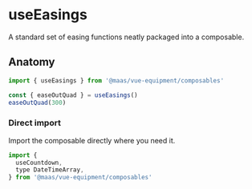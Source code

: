# useEasings

A standard set of easing functions neatly packaged into a composable.

<component-preview src="./demo/DefaultDemo.vue" />

<!--@include: @/apps/docs/src/content/snippets/overview.md-->

## Anatomy

```js
import { useEasings } from '@maas/vue-equipment/composables'

const { easeOutQuad } = useEasings()
easeOutQuad(300)
```

<!--@include: @/apps/docs/src/content/snippets/installation.md-->

### Direct import

Import the composable directly where you need it.

```js
import {
  useCountdown,
  type DateTimeArray,
} from '@maas/vue-equipment/composables'
```
